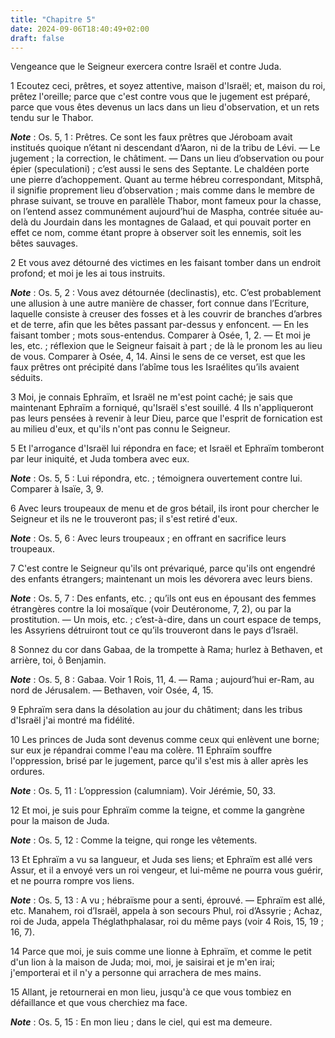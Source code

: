 ```yaml
---
title: "Chapitre 5"
date: 2024-09-06T18:40:49+02:00
draft: false
---
```



Vengeance que le Seigneur exercera contre Israël et contre Juda.


1 Ecoutez ceci, prêtres, et soyez attentive, maison d'Israël; et, maison du roi, prêtez l'oreille; parce que c'est contre vous que le jugement est préparé, parce que vous êtes devenus un lacs dans un lieu d'observation, et un rets tendu sur le Thabor.

***Note*** :  Os. 5, 1 : Prêtres. Ce sont les faux prêtres que Jéroboam avait institués quoique n’étant ni descendant d’Aaron, ni de la tribu de Lévi. ― Le jugement ; la correction, le châtiment. ― Dans un lieu d’observation ou pour épier (speculationi) ; c’est aussi le sens des Septante. Le chaldéen porte une pierre d’achoppement. Quant au terme hébreu correspondant, Mitsphâ, il signifie proprement lieu d’observation ; mais comme dans le membre de phrase suivant, se trouve en parallèle Thabor, mont fameux pour la chasse, on l’entend assez communément aujourd’hui de Maspha, contrée située au-delà du Jourdain dans les montagnes de Galaad, et qui pouvait porter en effet ce nom, comme étant propre à observer soit les ennemis, soit les bêtes sauvages.


2 Et vous avez détourné des victimes en les faisant tomber dans un endroit profond; et moi je les ai tous instruits.

***Note*** :  Os. 5, 2 : Vous avez détournée (declinastis), etc. C’est probablement une allusion à une autre manière de chasser, fort connue dans l’Ecriture, laquelle consiste à creuser des fosses et à les couvrir de branches d’arbres et de terre, afin que les bêtes passant par-dessus y enfoncent. ― En les faisant tomber ; mots sous-entendus. Comparer à Osée, 1, 2. ― Et moi je les, etc. ; réflexion que le Seigneur faisait à part ; de là le pronom les au lieu de vous. Comparer à Osée, 4, 14. Ainsi le sens de ce verset, est que les faux prêtres ont précipité dans l’abîme tous les Israélites qu’ils avaient séduits.

3 Moi, je connais Ephraïm, et Israël ne m'est point caché; je sais que maintenant Ephraïm a forniqué, qu'Israël s'est souillé. 4 Ils n'appliqueront pas leurs pensées à revenir à leur Dieu, parce que l'esprit de fornication est au milieu d'eux, et qu'ils n'ont pas connu le Seigneur.


5 Et l'arrogance d'Israël lui répondra en face; et Israël et Ephraïm tomberont par leur iniquité, et Juda tombera avec eux.

***Note*** :  Os. 5, 5 : Lui répondra, etc. ; témoignera ouvertement contre lui. Comparer à Isaïe, 3, 9.

6 Avec leurs troupeaux de menu et de gros bétail, ils iront pour chercher le Seigneur et ils ne le trouveront pas; il s'est retiré d'eux.

***Note*** :  Os. 5, 6 : Avec leurs troupeaux ; en offrant en sacrifice leurs troupeaux.

7 C'est contre le Seigneur qu'ils ont prévariqué, parce qu'ils ont engendré des enfants étrangers; maintenant un mois les dévorera avec leurs biens.

***Note*** :  Os. 5, 7 : Des enfants, etc. ; qu’ils ont eus en épousant des femmes étrangères contre la loi mosaïque (voir Deutéronome, 7, 2), ou par la prostitution. ― Un mois, etc. ; c’est-à-dire, dans un court espace de temps, les Assyriens détruiront tout ce qu’ils trouveront dans le pays d’Israël.


8 Sonnez du cor dans Gabaa, de la trompette à Rama; hurlez à Bethaven, et arrière, toi, ô Benjamin.

***Note*** :  Os. 5, 8 : Gabaa. Voir 1 Rois, 11, 4. ― Rama ; aujourd’hui er-Ram, au nord de Jérusalem. ― Bethaven, voir Osée, 4, 15.

9 Ephraïm sera dans la désolation au jour du châtiment; dans les tribus d'Israël j'ai montré ma fidélité.


10 Les princes de Juda sont devenus comme ceux qui enlèvent une borne; sur eux je répandrai comme l'eau ma colère. 11 Ephraïm souffre l'oppression, brisé par le jugement, parce qu'il s'est mis à aller après les ordures.

***Note*** :  Os. 5, 11 : L’oppression (calumniam). Voir Jérémie, 50, 33.

12 Et moi, je suis pour Ephraïm comme la teigne, et comme la gangrène pour la maison de Juda.

***Note*** :  Os. 5, 12 : Comme la teigne, qui ronge les vêtements.


13 Et Ephraïm a vu sa langueur, et Juda ses liens; et Ephraïm est allé vers Assur, et il a envoyé vers un roi vengeur, et lui-même ne pourra vous guérir, et ne pourra rompre vos liens.

***Note*** :  Os. 5, 13 : A vu ; hébraïsme pour a senti, éprouvé. ― Ephraïm est allé, etc. Manahem, roi d’Israël, appela à son secours Phul, roi d’Assyrie ; Achaz, roi de Juda, appela Théglathphalasar, roi du même pays (voir 4 Rois, 15, 19 ; 16, 7).

14 Parce que moi, je suis comme une lionne à Ephraïm, et comme le petit d'un lion à la maison de Juda; moi, moi, je saisirai et je m'en irai; j'emporterai et il n'y a personne qui arrachera de mes mains.


15 Allant, je retournerai en mon lieu, jusqu'à ce que vous tombiez en défaillance et que vous cherchiez ma face.

***Note*** :  Os. 5, 15 : En mon lieu ; dans le ciel, qui est ma demeure.

